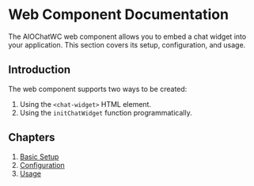 # Web Component Documentation

The AIOChatWC web component allows you to embed a chat widget into your application. This section covers its setup, configuration, and usage.

## Introduction

The web component supports two ways to be created:
1. Using the `<chat-widget>` HTML element.
2. Using the `initChatWidget` function programmatically.

## Chapters

1. [Basic Setup](./basic-setup.md)
2. [Configuration](./config.md)
3. [Usage](./usage.md)